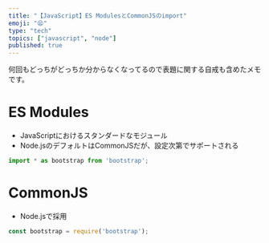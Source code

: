 ```yaml
---
title: "【JavaScript】ES ModulesとCommonJSのimport"
emoji: "😫"
type: "tech"
topics: ["javascript", "node"]
published: true
---
```


何回もどっちがどっちか分からなくなってるので表題に関する自戒も含めたメモです。

# ES Modules
- JavaScriptにおけるスタンダードなモジュール
- Node.jsのデフォルトはCommonJSだが、設定次第でサポートされる

```js
import * as bootstrap from 'bootstrap';
```

# CommonJS
- Node.jsで採用

```js 
const bootstrap = require('bootstrap'); 
```
